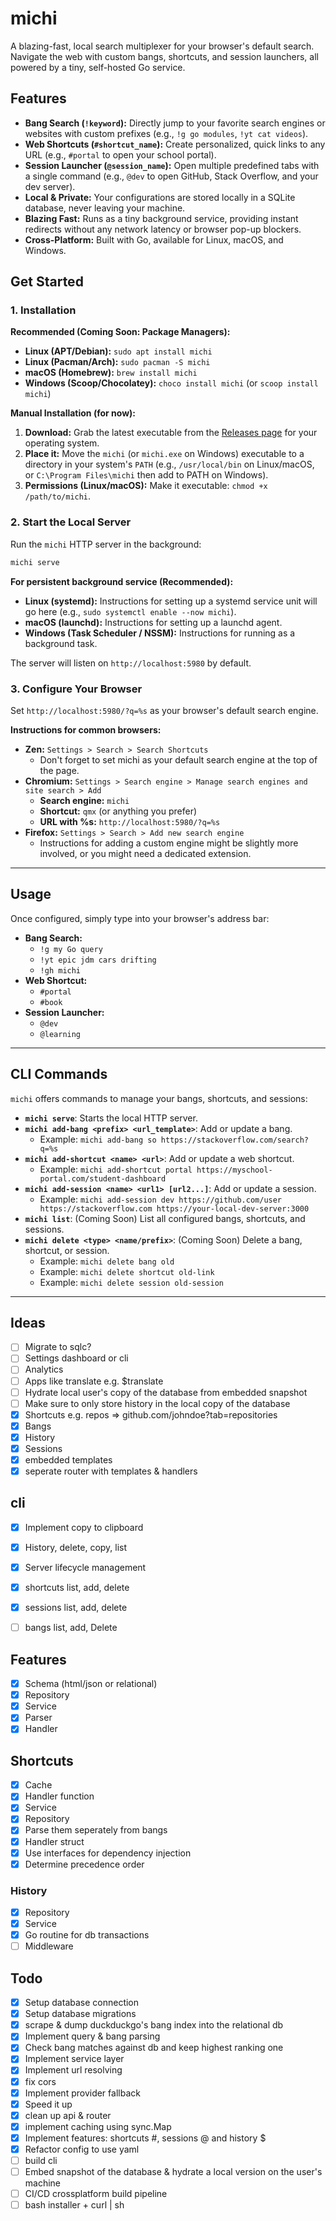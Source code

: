 # michi

A blazing-fast, local search multiplexer for your browser's default search. Navigate the web with custom bangs, shortcuts, and session launchers, all powered by a tiny, self-hosted Go service.

## Features

*   **Bang Search (`!keyword`):** Directly jump to your favorite search engines or websites with custom prefixes (e.g., `!g go modules`, `!yt cat videos`).
*   **Web Shortcuts (`#shortcut_name`):** Create personalized, quick links to any URL (e.g., `#portal` to open your school portal).
*   **Session Launcher (`@session_name`):** Open multiple predefined tabs with a single command (e.g., `@dev` to open GitHub, Stack Overflow, and your dev server).
*   **Local & Private:** Your configurations are stored locally in a SQLite database, never leaving your machine.
*   **Blazing Fast:** Runs as a tiny background service, providing instant redirects without any network latency or browser pop-up blockers.
*   **Cross-Platform:** Built with Go, available for Linux, macOS, and Windows.

## Get Started

### 1. Installation

**Recommended (Coming Soon: Package Managers):**
*   **Linux (APT/Debian):** `sudo apt install michi`
*   **Linux (Pacman/Arch):** `sudo pacman -S michi`
*   **macOS (Homebrew):** `brew install michi`
*   **Windows (Scoop/Chocolatey):** `choco install michi` (or `scoop install michi`)

**Manual Installation (for now):**
1.  **Download:** Grab the latest executable from the [Releases page](https://github.com/your-org/michi-cli/releases) for your operating system.
2.  **Place it:** Move the `michi` (or `michi.exe` on Windows) executable to a directory in your system's `PATH` (e.g., `/usr/local/bin` on Linux/macOS, or `C:\Program Files\michi` then add to PATH on Windows).
3.  **Permissions (Linux/macOS):** Make it executable: `chmod +x /path/to/michi`.

### 2. Start the Local Server

Run the `michi` HTTP server in the background:

```bash
michi serve
```

**For persistent background service (Recommended):**
*   **Linux (systemd):** Instructions for setting up a systemd service unit will go here (e.g., `sudo systemctl enable --now michi`).
*   **macOS (launchd):** Instructions for setting up a launchd agent.
*   **Windows (Task Scheduler / NSSM):** Instructions for running as a background task.

The server will listen on `http://localhost:5980` by default.

### 3. Configure Your Browser

Set `http://localhost:5980/?q=%s` as your browser's default search engine.

**Instructions for common browsers:**
*   **Zen:** `Settings > Search > Search Shortcuts`
    *  Don't forget to set michi as your default search engine at the top of the page. 
*   **Chromium:** `Settings > Search engine > Manage search engines and site search > Add`
    *   **Search engine:** `michi`
    *   **Shortcut:** `qmx` (or anything you prefer)
    *   **URL with %s:** `http://localhost:5980/?q=%s`
*   **Firefox:** `Settings > Search > Add new search engine`
    *   Instructions for adding a custom engine might be slightly more involved, or you might need a dedicated extension.

---

## Usage

Once configured, simply type into your browser's address bar:

*   **Bang Search:**
    *   `!g my Go query`
    *   `!yt epic jdm cars drifting`
    *   `!gh michi`
*   **Web Shortcut:**
    *   `#portal`
    *   `#book`
*   **Session Launcher:**
    *   `@dev`
    *   `@learning`

---

## CLI Commands

`michi` offers commands to manage your bangs, shortcuts, and sessions:

*   **`michi serve`**: Starts the local HTTP server.
*   **`michi add-bang <prefix> <url_template>`**: Add or update a bang.
    *   Example: `michi add-bang so https://stackoverflow.com/search?q=%s`
*   **`michi add-shortcut <name> <url>`**: Add or update a web shortcut.
    *   Example: `michi add-shortcut portal https://myschool-portal.com/student-dashboard`
*   **`michi add-session <name> <url1> [url2...]`**: Add or update a session.
    *   Example: `michi add-session dev https://github.com/user https://stackoverflow.com https://your-local-dev-server:3000`
*   **`michi list`**: (Coming Soon) List all configured bangs, shortcuts, and sessions.
*   **`michi delete <type> <name/prefix>`**: (Coming Soon) Delete a bang, shortcut, or session.
    *   Example: `michi delete bang old`
    *   Example: `michi delete shortcut old-link`
    *   Example: `michi delete session old-session`

---

## Ideas
- [ ] Migrate to sqlc?
- [ ] Settings dashboard or cli
- [ ] Analytics
- [ ] Apps like translate e.g. $translate
- [ ] Hydrate local user's copy of the database from embedded snapshot
- [ ] Make sure to only store history in the local copy of the database
- [x] Shortcuts e.g. repos => github.com/johndoe?tab=repositories
- [x] Bangs
- [x] History
- [x] Sessions
- [x] embedded templates
- [x] seperate router with templates & handlers

## cli 
- [x] Implement copy to clipboard
- [x] History, delete, copy, list 
- [x] Server lifecycle management
- [x] shortcuts list, add, delete
- [x] sessions list, add, delete
- [ ] bangs list, add, Delete


## Features 
- [x] Schema (html/json or relational)
- [x] Repository
- [x] Service
- [x] Parser
- [x] Handler

## Shortcuts
- [x] Cache
- [x] Handler function
- [x] Service
- [x] Repository
- [x] Parse them seperately from bangs
- [x] Handler struct
- [x] Use interfaces for dependency injection
- [x] Determine precedence order

### History
- [x] Repository
- [x] Service
- [x] Go routine for db transactions
- [ ] Middleware

## Todo
- [x] Setup database connection
- [x] Setup database migrations
- [x] scrape & dump duckduckgo's bang index into the relational db
- [x] Implement query & bang parsing 
- [x] Check bang matches against db and keep highest ranking one 
- [x] Implement service layer 
- [x] Implement url resolving
- [x] fix cors
- [x] Implement provider fallback
- [x] Speed it up
- [x] clean up api & router
- [x] implement caching using sync.Map
- [x] Implement features: shortcuts #, sessions @ and history $
- [x] Refactor config to use yaml 
- [ ] build cli
- [ ] Embed snapshot of the database & hydrate a local version on the user's machine
- [ ] CI/CD crossplatform build pipeline
- [ ] bash installer + curl | sh 
